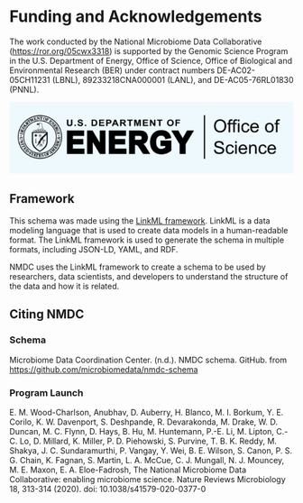 # Funding and Acknowledgements

The work conducted by the National Microbiome Data Collaborative (https://ror.org/05cwx3318) is supported by the 
Genomic Science Program in the U.S. Department of Energy, Office of Science, Office of Biological and Environmental 
Research (BER) under contract numbers DE-AC02-05CH11231 (LBNL), 89233218CNA000001 (LANL), and DE-AC05-76RL01830 (PNNL).

![DOE_logo.png](images/DOE_logo.png)

## Framework

This schema was made using the [LinkML framework](https://github.com/biolink/biolinkml). LinkML is a data modeling language that is used to create data 
models in a human-readable format. The LinkML framework is used to generate the schema in multiple formats, 
including JSON-LD, YAML, and RDF.

NMDC uses the LinkML framework to create a schema to be used by researchers, data scientists, and developers to 
understand the structure of the data and how it is related.

## Citing NMDC

### Schema

Microbiome Data Coordination Center. (n.d.). NMDC schema. GitHub. from https://github.com/microbiomedata/nmdc-schema

### Program Launch
E. M. Wood-Charlson, Anubhav, D. Auberry, H. Blanco, M. I. Borkum, Y. E. Corilo, K. W. Davenport, S. Deshpande, 
R. Devarakonda, M. Drake, W. D. Duncan, M. C. Flynn, D. Hays, B. Hu, M. Huntemann, P.-E. Li, M. Lipton, C.-C. Lo, 
D. Millard, K. Miller, P. D. Piehowski, S. Purvine, T. B. K. Reddy, M. Shakya, J. C. Sundaramurthi, P. Vangay, Y. Wei, 
B. E. Wilson, S. Canon, P. S. G. Chain, K. Fagnan, S. Martin, L. A. McCue, C. J. Mungall, N. J. Mouncey, M. E. Maxon, 
E. A. Eloe-Fadrosh, The National Microbiome Data Collaborative: enabling microbiome science. Nature Reviews 
Microbiology 18, 313-314 (2020). doi: 10.1038/s41579-020-0377-0